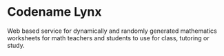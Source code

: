 Codename Lynx
=============
Web based service for dynamically and randomly generated mathematics worksheets for math teachers and students to use for class, tutoring or study. 
